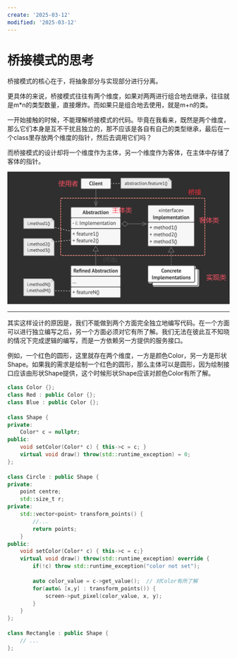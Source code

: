 ```yaml
---
create: '2025-03-12'
modified: '2025-03-12'
---
```


# 桥接模式的思考

桥接模式的核心在于，将抽象部分与实现部分进行分离。

更具体的来说，桥接模式往往有两个维度，如果对两两进行组合地去继承，往往就是m*n的类型数量，直接爆炸。而如果只是组合地去使用，就是m+n的类。

一开始接触的时候，不能理解桥接模式的代码。毕竟在我看来，既然是两个维度，那么它们本身是互不干扰且独立的，那不应该是各自有自己的类型继承，最后在一个class里存放两个维度的指针，然后去调用它们吗？

而桥接模式的设计却将一个维度作为主体，另一个维度作为客体，在主体中存储了客体的指针。

<img src="./assets/image-20250312163423600.png" alt="image-20250312163423600" style="zoom:50%;" />

---

其实这样设计的原因是，我们不能做到两个方面完全独立地编写代码。在一个方面可以进行独立编写之后，另一个方面必须对它有所了解。我们无法在彼此互不知晓的情况下完成逻辑的编写，而是一方依赖另一方提供的服务接口。

例如，一个红色的圆形，这里就存在两个维度，一方是颜色Color，另一方是形状Shape。如果我的需求是绘制一个红色的圆形，那么主体可以是圆形，因为绘制接口应该由形状Shape提供，这个时候形状Shape应该对颜色Color有所了解。

```C++
class Color {};
class Red : public Color {};
class Blue : public Color {};

class Shape {
private:
    Color* c = nullptr;
public:
    void setColor(Color* c) { this->c = c; }
	virtual void draw() throw(std::runtime_exception) = 0;
};

class Circle : public Shape {
private:
    point centre;
    std::size_t r;
private:
	std::vector<point> transform_points() {
        //...
        return points;
    }
public:
    void setColor(Color* c) { this->c = c;}
    virtual void draw() throw(std::runtime_exception) override {
        if(!c) throw std::runtime_exception("color not set");
        
        auto color_value = c->get_value();	// 对Color有所了解
        for(auto& [x,y] : transform_points()) {
            screen->put_pixel(color_value, x, y);
        }
    }
};

class Rectangle : public Shape {
    // ...
};
```